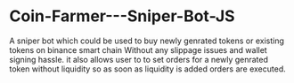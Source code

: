 # Coin-Farmer---Sniper-Bot-JS
A sniper bot which could be used to buy newly genrated tokens or existing tokens on binance smart chain Without any slippage issues and wallet signing hassle. it also allows user to to set orders for a newly genrated token without liquidity so as soon as liquidity is added orders are executed.
